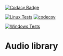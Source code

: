 [![Codacy Badge](https://app.codacy.com/project/badge/Grade/2b3910f9400e4225aa74051bd1462005)](https://www.codacy.com/gh/MusicLab-Dev/Audio/dashboard?utm_source=github.com&amp;utm_medium=referral&amp;utm_content=MusicLab-Dev/Audio&amp;utm_campaign=Badge_Grade)

[![Linux Tests](https://github.com/MusicLab-Dev/Audio/workflows/Linux%20Tests/badge.svg)](https://github.com/MusicLab-Dev/Audio/actions?query=workflow%3A%22Linux+Tests%22) [![codecov](https://codecov.io/gh/MusicLab-Dev/Audio/branch/master/graph/badge.svg?token=OC8IPUBVIV)](https://codecov.io/gh/MusicLab-Dev/Audio)

[![Windows Tests](https://github.com/MusicLab-Dev/Audio/workflows/Windows%20Tests/badge.svg)](https://github.com/MusicLab-Dev/Audio/actions?query=workflow%3A%22Windows+Tests%22)

# Audio library
